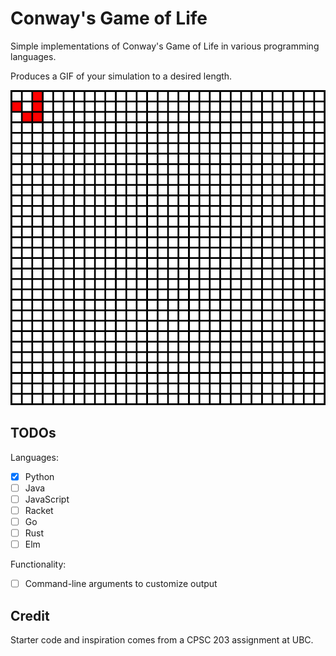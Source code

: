 # Conway's Game of Life

Simple implementations of Conway's Game of Life in various programming languages.

Produces a GIF of your simulation to a desired length.

![The GIF output of Conway's Game of Life](./conway.gif)

## TODOs

Languages:

- [x] Python
- [ ] Java
- [ ] JavaScript
- [ ] Racket
- [ ] Go
- [ ] Rust
- [ ] Elm

Functionality:

- [ ] Command-line arguments to customize output

## Credit

Starter code and inspiration comes from a CPSC 203 assignment at UBC.